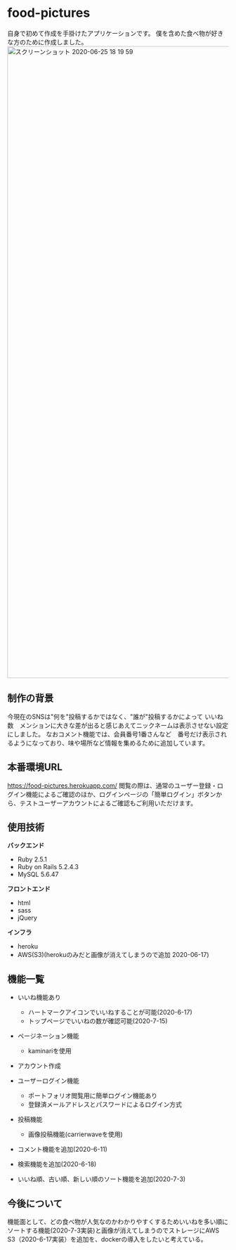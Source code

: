 food-pictures
====
自身で初めて作成を手掛けたアプリケーションです。
僕を含めた食べ物が好きな方のために作成しました。
<img width="1439" alt="スクリーンショット 2020-06-25 18 19 59" src="https://user-images.githubusercontent.com/54876760/85692799-a7c09f80-b710-11ea-84e3-f83e479d6a6e.png">



## 制作の背景
今現在のSNSは"何を"投稿するかではなく、"誰が"投稿するかによって
いいね数　メンションに大きな差が出ると感じあえてニックネームは表示させない設定にしました。
なおコメント機能では、会員番号1番さんなど　番号だけ表示されるようになっており、味や場所など情報を集めるために追加しています。

## 本番環境URL
https://food-pictures.herokuapp.com/
閲覧の際は、通常のユーザー登録・ログイン機能によるご確認のほか、ログインページの「簡単ログイン」ボタンから、テストユーザーアカウントによるご確認もご利用いただけます。

## 使用技術
**バックエンド**
- Ruby 2.5.1
- Ruby on Rails 5.2.4.3
- MySQL 5.6.47

**フロントエンド**
- html
- sass
- jQuery

**インフラ**
- heroku
- AWS(S3)(herokuのみだと画像が消えてしまうので追加 2020-06-17)
## 機能一覧
  
 - いいね機能あり
   - ハートマークアイコンでいいねすることが可能(2020-6-17)
   - トップページでいいねの数が確認可能(2020-7-15)
 - ページネーション機能
      - kaminariを使用

- アカウント作成  
- ユーザーログイン機能  
   - ポートフォリオ閲覧用に簡単ログイン機能あり
   - 登録済メールアドレスとパスワードによるログイン方式
 - 投稿機能  
   - 画像投稿機能(carrierwaveを使用)
 -  コメント機能を追加(2020-6-11)
 -  検索機能を追加(2020-6-18)
 -  いいね順、古い順、新しい順のソート機能を追加(2020-7-3)


## 今後について
機能面として、どの食べ物が人気なのかわかりやすくするためいいねを多い順にソートする機能(2020-7-3実装)と画像が消えてしまうのでストレージにAWS S3（2020-6-17実装）を追加を、dockerの導入をしたいと考えている。




